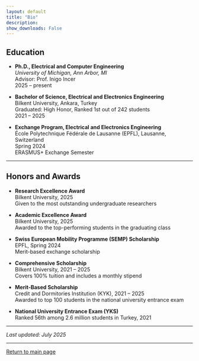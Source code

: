 ```yaml
---
layout: default
title: "Bio"
description: 
show_downloads: False
---
```


## Education

- **Ph.D., Electrical and Computer Engineering**  
  _University of Michigan, Ann Arbor, MI_  
  Advisor: Prof. Inigo Incer  
  2025 – present  

- **Bachelor of Science, Electrical and Electronics Engineering**  
  Bilkent University, Ankara, Turkey  
  Graduated: High Honor, Ranked 1st out of 242 students  
  2021 – 2025  

- **Exchange Program, Electrical and Electronics Engineering**  
  École Polytechnique Fédérale de Lausanne (EPFL), Lausanne, Switzerland  
  Spring 2024  
  ERASMUS+ Exchange Semester

---

## Honors and Awards

- **Research Excellence Award**  
  Bilkent University, 2025  
  Given to the most outstanding undergraduate researchers

- **Academic Excellence Award**  
  Bilkent University, 2025  
  Awarded to the top-performing students in the graduating class

- **Swiss European Mobility Programme (SEMP) Scholarship**  
  EPFL, Spring 2024  
  Merit-based exchange scholarship

- **Comprehensive Scholarship**  
  Bilkent University, 2021 – 2025  
  Covers 100% tuition and includes a monthly stipend

- **Merit-Based Scholarship**  
  Credit and Dormitories Institution (KYK), 2021 – 2025  
  Awarded to top 100 students in the national university entrance exam

- **National University Entrance Exam (YKS)**  
  Ranked 56th among 2.6 million students in Turkey, 2021

---

_Last updated: July 2025_

---

[Return to main page](https://ynarter.github.io/)

